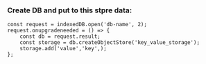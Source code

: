 ### Create DB and put to this stpre data:
    const request = indexedDB.open('db-name', 2);
    request.onupgradeneeded = () => {
        const db = request.result;
        const storage = db.createObjectStore('key_value_storage');
        storage.add('value','key',);
    };
    